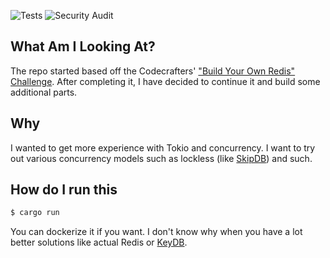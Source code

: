 ![Tests](https://github.com/benyakirten/not-redis/actions/workflows/test.yml/badge.svg)
![Security Audit](https://github.com/benyakirten/not-redis/actions/workflows/audit.yml/badge.svg)

## What Am I Looking At?

The repo started based off the Codecrafters' ["Build Your Own Redis" Challenge](https://codecrafters.io/challenges/redis). After completing it, I have decided to continue it and build some additional parts.

## Why

I wanted to get more experience with Tokio and concurrency. I want to try out various concurrency models such as lockless (like [SkipDB](https://github.com/al8n/skipdb)) and such.

## How do I run this

```sh
$ cargo run
```

You can dockerize it if you want. I don't know why when you have a lot better solutions like actual Redis or [KeyDB](https://github.com/Snapchat/KeyDB).
